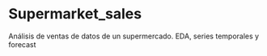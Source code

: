 # Supermarket_sales
Análisis de ventas de datos de un supermercado. EDA, series temporales y forecast
